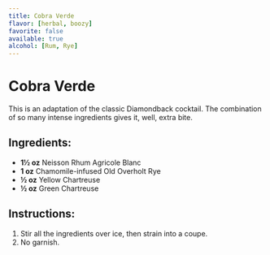 ```yaml
---
title: Cobra Verde
flavor: [herbal, boozy]
favorite: false
available: true
alcohol: [Rum, Rye]
---
```

# Cobra Verde
This is an adaptation of the classic Diamondback cocktail. The combination of so many intense ingredients gives it, well, extra bite.

## Ingredients:
- **1½ oz** Neisson Rhum Agricole Blanc
- **1 oz** Chamomile-infused Old Overholt Rye
- **½ oz** Yellow Chartreuse
- **½ oz** Green Chartreuse

## Instructions:
1. Stir all the ingredients over ice, then strain into a coupe.
2. No garnish.





